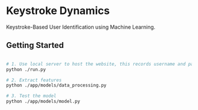 # Keystroke Dynamics
Keystroke-Based User Identification using Machine Learning.

## Getting Started
```sh

# 1. Use local server to host the website, this records username and paragraph
python ./run.py

# 2. Extract features 
python ./app/models/data_processing.py

# 3. Test the model
python ./app/models/model.py

```
